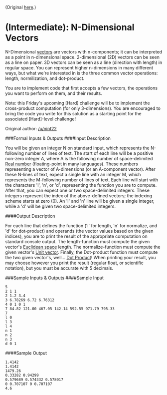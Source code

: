 (Original [here](http://www.reddit.com/r/dailyprogrammer/comments/1hzq9y/071013_challenge_129_intermediate_ndimensional/).)

(Intermediate): N-Dimensional Vectors
==========================================

N-Dimensional [vectors](http://en.wikipedia.org/wiki/Euclidean_vector) are vectors with n-components; it can be interpreted as a point in n-dimensional space. 2-dimensional (2D) vectors can be seen as a line on paper. 3D vectors can be seen as a line (direction with length) in regular space. You can represent higher n-dimensions in many different ways, but what we're interested in is the three common vector operations: length, normilization, and dot-product.

You are to implement code that first accepts a few vectors, the operations you want to perform on them, and their results.

Note: this Friday's upcoming [Hard] challenge will be to implement the cross-product computation (for only 3-dimensions). You are encouraged to bring the code you write for this solution as a starting point for the associated [Hard]-level challenge!

Original author: [/u/nint22](http://www.reddit.com/u/nint22)


###Formal Inputs & Outputs
####Input Description

You will be given an integer N on standard input, which represents the N-following number of lines of text. The start of each line will be a positive non-zero integer A, where A is the following number of space-delimited [Real number](http://en.wikipedia.org/wiki/Real_number) (floating-point in many languages). These numbers representing a vector of A-dimensions (or an A-component vector). After these N-lines of text, expect a single line with an integer M, which represents the M-following number of lines of text. Each line will start with the characters 'l', 'n', or 'd', representing the function you are to compute. After that, you can expect one or two space-delimited integers. These integers represent the index of the above-defined vectors; the indexing scheme starts at zero (0). An 'l' and 'n' line will be given a single integer, while a 'd' will be given two space-delimited integers.

####Output Description

For each line that defines the function ('l' for length, 'n' for normalize, and 'd' for dot-product) and operands (the vector values based on the given indices), you are to print the result of the appropriate computation on standard console output. The length-function must compute the given vector's [Euclidean space](http://en.wikipedia.org/wiki/Euclidean_space#Distance) length. The normalize-function must compute the given vector's [Unit vector](http://en.wikipedia.org/wiki/Unit_vector). Finally, the Dot-product function must compute the two given vector's, well... [Dot Product](http://en.wikipedia.org/wiki/Dot_product)! When printing your result, you may choose however you print the result (regular float, or scientific notation), but you must be accurate with 5 decimals.


###Sample Inputs & Outputs
####Sample Input

```
5
2 1 1
2 1.2 3.4
3 6.78269 6.72 6.76312
4 0 1 0 1
7 84.82 121.00 467.05 142.14 592.55 971.79 795.33
7
l 0
l 3
l 4
n 1
n 2
n 3
d 0 1
```

####Sample Output

```
1.4142
1.4142
1479.26
0.33282 0.94299
0.579689 0.574332 0.578017
0 0.707107 0 0.707107
4.6
```